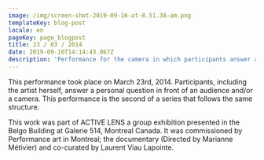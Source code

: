 ```yaml
---
image: /img/screen-shot-2019-09-16-at-8.51.38-am.png
templateKey: blog-post
locale: en
pageKey: page_blogpost
title: 23 / 03 / 2014
date: 2019-09-16T14:14:43.067Z
description: 'Performance for the camera in which participants answer a question honestly. '
---
```

This performance took place on March 23rd, 2014. Participants, including the artist herself, answer a personal question in front of an audience and/or a camera. This performance is the second of a series that follows the same structure.

This work was part of ACTIVE LENS a group exhibition presented in the Belgo Building at Galerie 514, Montreal Canada. ​It was commissioned by Performance art in Montreal; the documentary (Directed by Marianne Métivier) and co-curated by Laurent Viau Lapointe.
